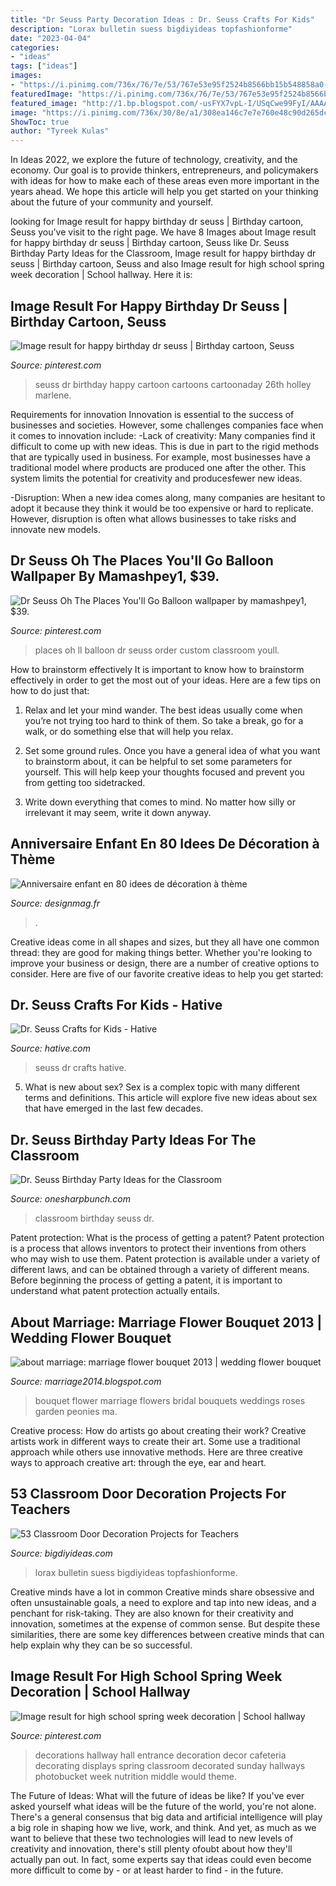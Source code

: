 ```yaml
---
title: "Dr Seuss Party Decoration Ideas : Dr. Seuss Crafts For Kids"
description: "Lorax bulletin suess bigdiyideas topfashionforme"
date: "2023-04-04"
categories:
- "ideas"
tags: ["ideas"]
images:
- "https://i.pinimg.com/736x/76/7e/53/767e53e95f2524b8566bb15b548858a0--school-cafeteria-decorations-school-hallway-decorations.jpg"
featuredImage: "https://i.pinimg.com/736x/76/7e/53/767e53e95f2524b8566bb15b548858a0--school-cafeteria-decorations-school-hallway-decorations.jpg"
featured_image: "http://1.bp.blogspot.com/-usFYX7vpL-I/USqCwe99FyI/AAAAAAAAATQ/eX_DHt6LYp0/s1600/grace8+marriage+flower+bouquet+2013++wedding+flower+bouquet+ideas+2014.jpg"
image: "https://i.pinimg.com/736x/30/8e/a1/308ea146c7e7e760e48c90d265dca4d0--classroom-inspiration-classroom-ideas.jpg"
ShowToc: true
author: "Tyreek Kulas"
---
```



In Ideas 2022, we explore the future of technology, creativity, and the economy. Our goal is to provide thinkers, entrepreneurs, and policymakers with ideas for how to make each of these areas even more important in the years ahead. We hope this article will help you get started on your thinking about the future of your community and yourself.

	

		
looking for Image result for happy birthday dr seuss | Birthday cartoon, Seuss you've visit to the right page. We have 8 Images about Image result for happy birthday dr seuss | Birthday cartoon, Seuss like Dr. Seuss Birthday Party Ideas for the Classroom, Image result for happy birthday dr seuss | Birthday cartoon, Seuss and also Image result for high school spring week decoration | School hallway. Here it is:
		
    
## Image Result For Happy Birthday Dr Seuss | Birthday Cartoon, Seuss

<img loading=lazy src="https://i.pinimg.com/736x/9f/37/9e/9f379e1c45b7b8e04db5318f03358d7c.jpg" onerror="this.onerror=null;this.src='https://tse3.mm.bing.net/th?id=OIP.HbiiSW6OZAWuR0xKyjamGQHaPc&amp;pid=15.1';" alt="Image result for happy birthday dr seuss | Birthday cartoon, Seuss">

_Source: pinterest.com_

>seuss dr birthday happy cartoon cartoons cartoonaday 26th holley marlene. 

	

Requirements for innovation
Innovation is essential to the success of businesses and societies. However, some challenges companies face when it comes to innovation include:
-Lack of creativity: Many companies find it difficult to come up with new ideas. This is due in part to the rigid methods that are typically used in business. For example, most businesses have a traditional model where products are produced one after the other. This system limits the potential for creativity and producesfewer new ideas.

-Disruption: When a new idea comes along, many companies are hesitant to adopt it because they think it would be too expensive or hard to replicate. However, disruption is often what allows businesses to take risks and innovate new models.

    
## Dr Seuss Oh The Places You&#039;ll Go Balloon Wallpaper By Mamashpey1, $39.

<img loading=lazy src="https://i.pinimg.com/736x/30/8e/a1/308ea146c7e7e760e48c90d265dca4d0--classroom-inspiration-classroom-ideas.jpg" onerror="this.onerror=null;this.src='https://tse1.mm.bing.net/th?id=OIP.ydokYn8jS5jgedQLslD08QHaPZ&amp;pid=15.1';" alt="Dr Seuss Oh The Places You&#039;ll Go Balloon wallpaper by mamashpey1, $39.">

_Source: pinterest.com_

>places oh ll balloon dr seuss order custom classroom youll. 

	

How to brainstorm effectively
It is important to know how to brainstorm effectively in order to get the most out of your ideas. Here are a few tips on how to do just that:
1. Relax and let your mind wander. The best ideas usually come when you’re not trying too hard to think of them. So take a break, go for a walk, or do something else that will help you relax.

2. Set some ground rules. Once you have a general idea of what you want to brainstorm about, it can be helpful to set some parameters for yourself. This will help keep your thoughts focused and prevent you from getting too sidetracked.

3. Write down everything that comes to mind. No matter how silly or irrelevant it may seem, write it down anyway.

    
## Anniversaire Enfant En 80 Idees De Décoration à Thème

<img loading=lazy src="https://designmag.fr/wp-content/uploads/2014/07/idee-deco-anniversaire-enfant-bleu-ballons-table-decoration.jpg" onerror="this.onerror=null;this.src='https://tse1.mm.bing.net/th?id=OIP.kuUdPRhghoDpD_W0Z9YrSwHaFj&amp;pid=15.1';" alt="Anniversaire enfant en 80 idees de décoration à thème">

_Source: designmag.fr_

>. 

	

Creative ideas come in all shapes and sizes, but they all have one common thread: they are good for making things better. Whether you're looking to improve your business or design, there are a number of creative options to consider. Here are five of our favorite creative ideas to help you get started: 

    
## Dr. Seuss Crafts For Kids - Hative

<img loading=lazy src="https://hative.com/wp-content/uploads/2015/02/dr-seuss-crafts/dr-seuss-crafts.jpg" onerror="this.onerror=null;this.src='https://tse3.mm.bing.net/th?id=OIP.grpH0w4OzpiI5KO9rMhM4gHaQq&amp;pid=15.1';" alt="Dr. Seuss Crafts for Kids - Hative">

_Source: hative.com_

>seuss dr crafts hative. 

	

5. What is new about sex?
Sex is a complex topic with many different terms and definitions. This article will explore five new ideas about sex that have emerged in the last few decades.

    
## Dr. Seuss Birthday Party Ideas For The Classroom

<img loading=lazy src="https://i1.wp.com/onesharpbunch.com/wp-content/uploads/2017/03/Dr-Seuss-FB-Room.jpg?fit=1200%2C628&amp;ssl=1" onerror="this.onerror=null;this.src='https://tse2.mm.bing.net/th?id=OIP.GhNJzj7OpJ-d074A2-gwhgHaD4&amp;pid=15.1';" alt="Dr. Seuss Birthday Party Ideas for the Classroom">

_Source: onesharpbunch.com_

>classroom birthday seuss dr. 

	

Patent protection: What is the process of getting a patent?
Patent protection is a process that allows inventors to protect their inventions from others who may wish to use them. Patent protection is available under a variety of different laws, and can be obtained through a variety of different means. Before beginning the process of getting a patent, it is important to understand what patent protection actually entails.

    
## About Marriage: Marriage Flower Bouquet 2013 | Wedding Flower Bouquet

<img loading=lazy src="http://1.bp.blogspot.com/-usFYX7vpL-I/USqCwe99FyI/AAAAAAAAATQ/eX_DHt6LYp0/s1600/grace8+marriage+flower+bouquet+2013++wedding+flower+bouquet+ideas+2014.jpg" onerror="this.onerror=null;this.src='https://tse3.mm.bing.net/th?id=OIP.G2ZtP11zTyQue6iQGgZXbQHaLI&amp;pid=15.1';" alt="about marriage: marriage flower bouquet 2013 | wedding flower bouquet">

_Source: marriage2014.blogspot.com_

>bouquet flower marriage flowers bridal bouquets weddings roses garden peonies ma. 

	

Creative process: How do artists go about creating their work?
Creative artists work in different ways to create their art. Some use a traditional approach while others use innovative methods. Here are three creative ways to approach creative art: through the eye, ear and heart.

    
## 53 Classroom Door Decoration Projects For Teachers

<img loading=lazy src="https://www.bigdiyideas.com/wp-content/uploads/2014/08/Lorax-522x700.jpg" onerror="this.onerror=null;this.src='https://tse3.mm.bing.net/th?id=OIP.Hwrt63808kYYLDXAa6z87AHaJ7&amp;pid=15.1';" alt="53 Classroom Door Decoration Projects for Teachers">

_Source: bigdiyideas.com_

>lorax bulletin suess bigdiyideas topfashionforme. 

	

Creative minds have a lot in common
Creative minds share obsessive and often unsustainable goals, a need to explore and tap into new ideas, and a penchant for risk-taking. They are also known for their creativity and innovation, sometimes at the expense of common sense. But despite these similarities, there are some key differences between creative minds that can help explain why they can be so successful.

    
## Image Result For High School Spring Week Decoration | School Hallway

<img loading=lazy src="https://i.pinimg.com/736x/76/7e/53/767e53e95f2524b8566bb15b548858a0--school-cafeteria-decorations-school-hallway-decorations.jpg" onerror="this.onerror=null;this.src='https://tse4.mm.bing.net/th?id=OIP.IwIe31KA73CQN9VQUij6gAHaJ6&amp;pid=15.1';" alt="Image result for high school spring week decoration | School hallway">

_Source: pinterest.com_

>decorations hallway hall entrance decoration decor cafeteria decorating displays spring classroom decorated sunday hallways photobucket week nutrition middle would theme. 

	

The Future of Ideas: What will the future of ideas be like?
If you've ever asked yourself what ideas will be the future of the world, you're not alone. There's a general consensus that big data and artificial intelligence will play a big role in shaping how we live, work, and think. And yet, as much as we want to believe that these two technologies will lead to new levels of creativity and innovation, there's still plenty ofoubt about how they'll actually pan out. In fact, some experts say that ideas could even become more difficult to come by - or at least harder to find - in the future.


